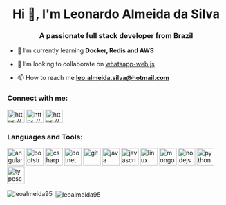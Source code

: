 <h1 align="center">Hi 👋, I'm Leonardo Almeida da Silva</h1>
<h3 align="center">A passionate full stack developer from Brazil</h3>

- 🌱 I’m currently learning **Docker, Redis and AWS**

- 👯 I’m looking to collaborate on [whatsapp-web.js](https://github.com/pedroslopez/whatsapp-web.js)

- 📫 How to reach me **leo.almeida.silva@hotmail.com**

<p align="left">
<h3 align="left">Connect with me:</h3>
<a href="https://linkedin.com/in/https://www.linkedin.com/in/developerleoalmeida/" target="blank"><img align="center" src="https://cdn.jsdelivr.net/npm/simple-icons@3.0.1/icons/linkedin.svg" alt="https://www.linkedin.com/in/developerleoalmeida/" height="30" width="40" /></a>
<a href="https://fb.com/https://www.facebook.com/leonardoalmeeida" target="blank"><img align="center" src="https://cdn.jsdelivr.net/npm/simple-icons@3.0.1/icons/facebook.svg" alt="https://www.facebook.com/leonardoalmeeida" height="30" width="40" /></a>
<a href="https://instagram.com/https://www.instagram.com/" target="blank"><img align="center" src="https://cdn.jsdelivr.net/npm/simple-icons@3.0.1/icons/instagram.svg" alt="https://www.instagram.com/" height="30" width="40" /></a>
</p>

<h3 align="left">Languages and Tools:</h3>
<p align="left"> <a href="https://angular.io" target="_blank"> <img src="https://devicons.github.io/devicon/devicon.git/icons/angularjs/angularjs-original.svg" alt="angularjs" width="40" height="40"/> </a> <a href="https://getbootstrap.com" target="_blank"> <img src="https://devicons.github.io/devicon/devicon.git/icons/bootstrap/bootstrap-plain.svg" alt="bootstrap" width="40" height="40"/> </a> <a href="https://www.w3schools.com/cs/" target="_blank"> <img src="https://devicons.github.io/devicon/devicon.git/icons/csharp/csharp-original.svg" alt="csharp" width="40" height="40"/> </a> <a href="https://dotnet.microsoft.com/" target="_blank"> <img src="https://devicons.github.io/devicon/devicon.git/icons/dot-net/dot-net-original-wordmark.svg" alt="dotnet" width="40" height="40"/> </a> <a href="https://git-scm.com/" target="_blank"> <img src="https://www.vectorlogo.zone/logos/git-scm/git-scm-icon.svg" alt="git" width="40" height="40"/> </a> <a href="https://www.java.com" target="_blank"> <img src="https://devicons.github.io/devicon/devicon.git/icons/java/java-original-wordmark.svg" alt="java" width="40" height="40"/> </a> <a href="https://developer.mozilla.org/en-US/docs/Web/JavaScript" target="_blank"> <img src="https://devicons.github.io/devicon/devicon.git/icons/javascript/javascript-original.svg" alt="javascript" width="40" height="40"/> </a> <a href="https://www.linux.org/" target="_blank"> <img src="https://devicons.github.io/devicon/devicon.git/icons/linux/linux-original.svg" alt="linux" width="40" height="40"/> </a> <a href="https://www.mongodb.com/" target="_blank"> <img src="https://devicons.github.io/devicon/devicon.git/icons/mongodb/mongodb-original-wordmark.svg" alt="mongodb" width="40" height="40"/> </a> <a href="https://nodejs.org" target="_blank"> <img src="https://devicons.github.io/devicon/devicon.git/icons/nodejs/nodejs-original-wordmark.svg" alt="nodejs" width="40" height="40"/> </a> <a href="https://www.python.org" target="_blank"> <img src="https://devicons.github.io/devicon/devicon.git/icons/python/python-original.svg" alt="python" width="40" height="40"/> </a> <a href="https://www.typescriptlang.org/" target="_blank"> <img src="https://devicons.github.io/devicon/devicon.git/icons/typescript/typescript-original.svg" alt="typescript" width="40" height="40"/> </a> </p>

<p><img align="left" src="https://github-readme-stats.vercel.app/api/top-langs/?username=leoalmeida95&layout=compact" alt="leoalmeida95" /></p>

<p>&nbsp;<img align="center" src="https://github-readme-stats.vercel.app/api?username=leoalmeida95&show_icons=true" alt="leoalmeida95" /></p>
